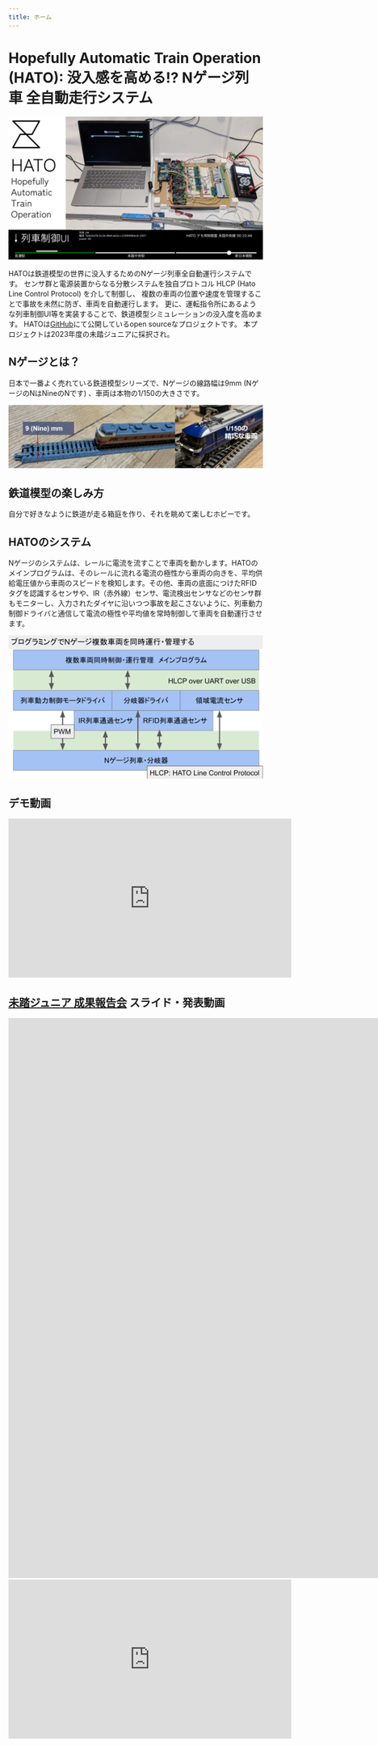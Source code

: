 ```yaml
---
title: ホーム
---
```

# Hopefully Automatic Train Operation (HATO): 没入感を高める!? Nゲージ列車 全自動走行システム

![Hero](/assets/hero.png)

HATOは鉄道模型の世界に没入するためのNゲージ列車全自動運行システムです。
センサ群と電源装置からなる分散システムを独自プロトコル HLCP (Hato Line Control Protocol) を介して制御し、
複数の車両の位置や速度を管理することで事故を未然に防ぎ、車両を自動運行します。
更に、運転指令所にあるような列車制御UI等を実装することで、鉄道模型シミュレーションの没入度を高めます。
HATOは[GitHub](https://nyiyui/hato)にて公開しているopen sourceなプロジェクトです。
本プロジェクトは2023年度の未踏ジュニアに採択され。

## Nゲージとは？
日本で一番よく売れている鉄道模型シリーズで、Nゲージの線路幅は9mm (NゲージのNはNineのNです) 、車両は本物の1/150の大きさです。

![Nゲージの線路と車両](/assets/9mm.png)

## 鉄道模型の楽しみ方
自分で好きなように鉄道が走る箱庭を作り、それを眺めて楽しむホビーです。

## HATOのシステム

Nゲージのシステムは、レールに電流を流すことで車両を動かします。HATOのメインプログラムは、そのレールに流れる電流の極性から車両の向きを、平均供給電圧値から車両のスピードを検知します。その他、車両の底面につけたRFIDタグを認識するセンサや、IR（赤外線）センサ、電流検出センサなどのセンサ群もモニターし、入力されたダイヤに沿いつつ事故を起こさないように、列車動力制御ドライバと通信して電流の極性や平均値を常時制御して車両を自動運行させます。

![HATOのシステム](/assets/system.png)

## デモ動画

<iframe width="560" height="315" src="https://www.youtube-nocookie.com/embed/rcGFUpEQFpU?si=cXUUK7CVFKUmiYCf&amp;controls=0" title="YouTube video player" frameborder="0" allow="accelerometer; autoplay; clipboard-write; encrypted-media; gyroscope; picture-in-picture; web-share" allowfullscreen></iframe>

## [未踏ジュニア 成果報告会](https://jr.mitou.org/projects/2023/hato) スライド・発表動画

<iframe src="https://docs.google.com/presentation/d/e/2PACX-1vTg74KgWRsJZkHOSdoS3f1Vs6Y6JPuo3XhNAyqh0CFVfhQ8ePn3AFxCCRjI8Nd3yi_bosN9fE0dCZWN/embed?start=false&loop=false&delayms=3000" frameborder="0" width="1920" height="1109" allowfullscreen="true" mozallowfullscreen="true" webkitallowfullscreen="true"></iframe>

<iframe width="560" height="315" src="https://www.youtube-nocookie.com/embed/iksrkcghhdc?si=c2zXaoAVO9lb7qU0" title="YouTube video player" frameborder="0" allow="accelerometer; autoplay; clipboard-write; encrypted-media; gyroscope; picture-in-picture; web-share" allowfullscreen></iframe>

<!--
## 今後の目標
-->
<!--
詳細は、こちらのスライドを参照してください。初めてのお披露は、11月3日の成果報告会になります。よろしければ、ぜひご参加ください。
-->
